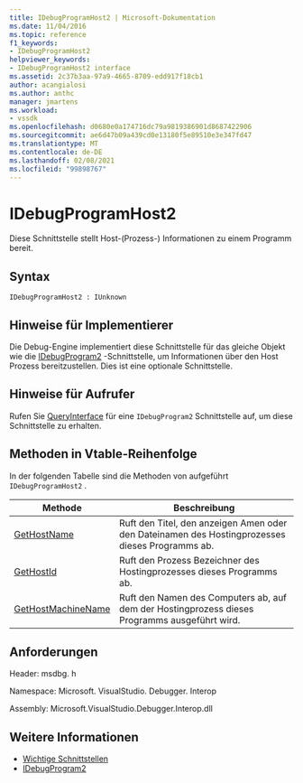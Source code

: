 ```yaml
---
title: IDebugProgramHost2 | Microsoft-Dokumentation
ms.date: 11/04/2016
ms.topic: reference
f1_keywords:
- IDebugProgramHost2
helpviewer_keywords:
- IDebugProgramHost2 interface
ms.assetid: 2c37b3aa-97a9-4665-8709-edd917f18cb1
author: acangialosi
ms.author: anthc
manager: jmartens
ms.workload:
- vssdk
ms.openlocfilehash: d0680e0a174716dc79a9819386901d8687422906
ms.sourcegitcommit: ae6d47b09a439cd0e13180f5e89510e3e347fd47
ms.translationtype: MT
ms.contentlocale: de-DE
ms.lasthandoff: 02/08/2021
ms.locfileid: "99898767"
---
```

# <a name="idebugprogramhost2"></a>IDebugProgramHost2
Diese Schnittstelle stellt Host-(Prozess-) Informationen zu einem Programm bereit.

## <a name="syntax"></a>Syntax

```
IDebugProgramHost2 : IUnknown
```

## <a name="notes-for-implementers"></a>Hinweise für Implementierer
 Die Debug-Engine implementiert diese Schnittstelle für das gleiche Objekt wie die [IDebugProgram2](../../../extensibility/debugger/reference/idebugprogram2.md) -Schnittstelle, um Informationen über den Host Prozess bereitzustellen. Dies ist eine optionale Schnittstelle.

## <a name="notes-for-callers"></a>Hinweise für Aufrufer
 Rufen Sie [QueryInterface](/cpp/atl/queryinterface) für eine `IDebugProgram2` Schnittstelle auf, um diese Schnittstelle zu erhalten.

## <a name="methods-in-vtable-order"></a>Methoden in Vtable-Reihenfolge
 In der folgenden Tabelle sind die Methoden von aufgeführt `IDebugProgramHost2` .

|Methode|Beschreibung|
|------------|-----------------|
|[GetHostName](../../../extensibility/debugger/reference/idebugprogramhost2-gethostname.md)|Ruft den Titel, den anzeigen Amen oder den Dateinamen des Hostingprozesses dieses Programms ab.|
|[GetHostId](../../../extensibility/debugger/reference/idebugprogramhost2-gethostid.md)|Ruft den Prozess Bezeichner des Hostingprozesses dieses Programms ab.|
|[GetHostMachineName](../../../extensibility/debugger/reference/idebugprogramhost2-gethostmachinename.md)|Ruft den Namen des Computers ab, auf dem der Hostingprozess dieses Programms ausgeführt wird.|

## <a name="requirements"></a>Anforderungen
 Header: msdbg. h

 Namespace: Microsoft. VisualStudio. Debugger. Interop

 Assembly: Microsoft.VisualStudio.Debugger.Interop.dll

## <a name="see-also"></a>Weitere Informationen
- [Wichtige Schnittstellen](../../../extensibility/debugger/reference/core-interfaces.md)
- [IDebugProgram2](../../../extensibility/debugger/reference/idebugprogram2.md)
